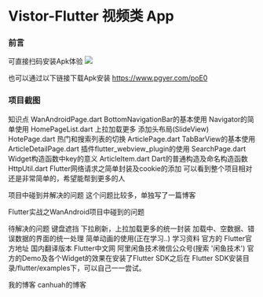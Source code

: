 # Vistor-Flutter 视频类 App

### 前言

可直接扫码安装Apk体验
<img src='https://www.pgyer.com/app/qrcode/poE0' />

也可以通过以下链接下载Apk安装
https://www.pgyer.com/poE0

### 项目截图
  
  
  
  
知识点
WanAndroidPage.dart
BottomNavigationBar的基本使用
Navigator的简单使用
HomePageList.dart
上拉加载更多
添加头布局(SlideView)
HotePage.dart
热门和搜索列表的切换
ArticlePage.dart
TabBarView的基本使用
ArticleDetailPage.dart
插件flutter_webview_plugin的使用
SearchPage.dart
Widget构造函数中key的意义
ArticleItem.dart
Dart的普通构造及命名构造函数
HttpUtil.dart
Flutter网络请求之简单封装及cookie的添加
可以看到整个项目相对还是非常简单的，希望能帮到更多的人

项目中碰到并解决的问题
这个问题比较多，单独写了一篇博客

Flutter实战之WanAndroid项目中碰到的问题

待解决的问题
键盘遮挡
下拉刷新，上拉加载更多的统一封装
加载中、空数据、错误数据的界面的统一处理
简单动画的使用(正在学习..)
学习资料
官方的 Flutter官方地址
国内翻译版本 Flutter中文网
阿里闲鱼技术微信公众号(搜索 '闲鱼技术')
官方的Demo及各个Widget的效果在安装了Flutter SDK之后在 Flutter SDK安装目录/flutter/examples下，可以自己一一尝试。

我的博客 canhuah的博客
